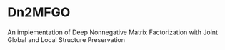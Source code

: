 # Dn2MFGO
An implementation of Deep Nonnegative Matrix Factorization with Joint Global and Local Structure Preservation 
